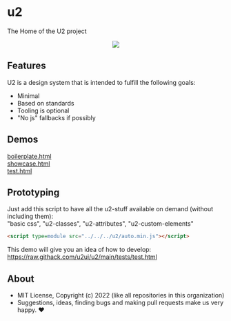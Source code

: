 # u2
The Home of the U2 project

<p align="center">
  <img src="./tools/logo/u2.svg">
</p>

## Features

U2 is a design system that is intended to fulfill the following goals:

- Minimal
- Based on standards
- Tooling is optional
- "No js" fallbacks if possibly

## Demos

[boilerplate.html](http://gcdn.li/u2ui/u2@main/tests/boilerplate.html)  
[showcase.html](http://gcdn.li/u2ui/u2@main/tests/showcase.html)  
[test.html](http://gcdn.li/u2ui/u2@main/tests/test.html)  

## Prototyping

Just add this script to have all the u2-stuff available on demand (without including them):  
"basic css", "u2-classes", "u2-attributes", "u2-custom-elements"  
```html
<script type=module src="../../../u2/auto.min.js"></script>
```

This demo will give you an idea of how to develop:  
https://raw.githack.com/u2ui/u2/main/tests/test.html

## About

- MIT License, Copyright (c) 2022 <u2> (like all repositories in this organization) <br>
- Suggestions, ideas, finding bugs and making pull requests make us very happy. ♥

